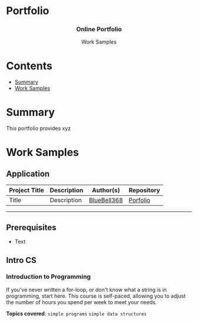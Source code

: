 # Portfolio

<h3 align="center">Online Portfolio</h3>
<p align="center">
Work Samples
</p>


# Contents

- [Summary](#summary)
- [Work Samples](#worksamples)

# Summary
This portfolio provides xyz


# Work Samples

## Application
Project Title | Description | Author(s) | Repository
:-- | :-- | :--: | :--
Title | Description| [BlueBell368](https://github.com/BlueBell368/) | [Porfolio](https://github.com/BlueBell368/Portfolio/)

---

## Prerequisites

- Text

## Intro CS

### Introduction to Programming

If you've never written a for-loop, or don't know what a string is in programming, start here. This course is self-paced, allowing you to adjust the number of hours you spend per week to meet your needs.

**Topics covered**:
`simple programs`
`simple data structures`

